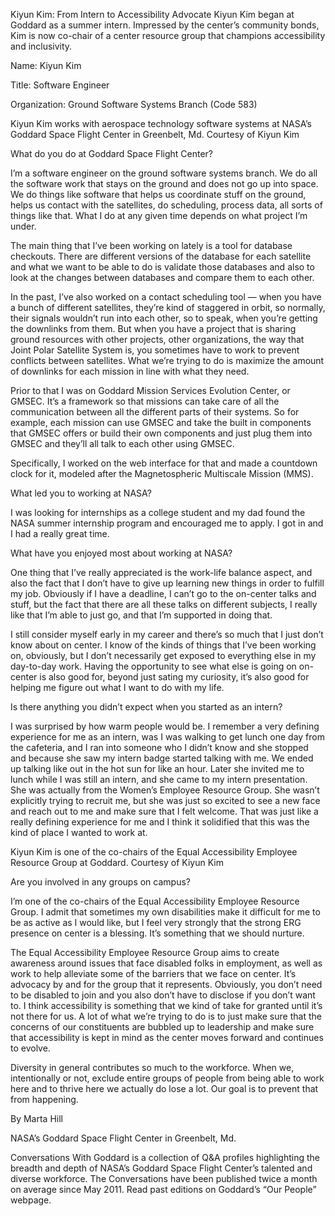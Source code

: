 Kiyun Kim: From Intern to Accessibility Advocate 
 Kiyun Kim began at Goddard as a summer intern. Impressed by the center’s community bonds, Kim is now co-chair of a center resource group that champions accessibility and inclusivity.

Name: Kiyun Kim

Title: Software Engineer

Organization: Ground Software Systems Branch (Code 583)

Kiyun Kim works with aerospace technology software systems at NASA’s Goddard Space Flight Center in Greenbelt, Md. Courtesy of Kiyun Kim

What do you do at Goddard Space Flight Center?

I’m a software engineer on the ground software systems branch. We do all the software work that stays on the ground and does not go up into space. We do things like software that helps us coordinate stuff on the ground, helps us contact with the satellites, do scheduling, process data, all sorts of things like that. What I do at any given time depends on what project I’m under.

The main thing that I’ve been working on lately is a tool for database checkouts. There are different versions of the database for each satellite and what we want to be able to do is validate those databases and also to look at the changes between databases and compare them to each other.

In the past, I’ve also worked on a contact scheduling tool — when you have a bunch of different satellites, they’re kind of staggered in orbit, so normally, their signals wouldn’t run into each other, so to speak, when you’re getting the downlinks from them. But when you have a project that is sharing ground resources with other projects, other organizations, the way that Joint Polar Satellite System is, you sometimes have to work to prevent conflicts between satellites. What we’re trying to do is maximize the amount of downlinks for each mission in line with what they need.

Prior to that I was on Goddard Mission Services Evolution Center, or GMSEC. It’s a framework so that missions can take care of all the communication between all the different parts of their systems. So for example, each mission can use GMSEC and take the built in components that GMSEC offers or build their own components and just plug them into GMSEC and they’ll all talk to each other using GMSEC.

Specifically, I worked on the web interface for that and made a countdown clock for it, modeled after the Magnetospheric Multiscale Mission (MMS).

What led you to working at NASA?

I was looking for internships as a college student and my dad found the NASA summer internship program and encouraged me to apply. I got in and I had a really great time.

What have you enjoyed most about working at NASA?

One thing that I’ve really appreciated is the work-life balance aspect, and also the fact that I don’t have to give up learning new things in order to fulfill my job. Obviously if I have a deadline, I can’t go to the on-center talks and stuff, but the fact that there are all these talks on different subjects, I really like that I’m able to just go, and that I’m supported in doing that.

I still consider myself early in my career and there’s so much that I just don’t know about on center. I know of the kinds of things that I’ve been working on, obviously, but I don’t necessarily get exposed to everything else in my day-to-day work. Having the opportunity to see what else is going on on-center is also good for, beyond just sating my curiosity, it’s also good for helping me figure out what I want to do with my life.

Is there anything you didn’t expect when you started as an intern?

I was surprised by how warm people would be. I remember a very defining experience for me as an intern, was I was walking to get lunch one day from the cafeteria, and I ran into someone who I didn’t know and she stopped and because she saw my intern badge started talking with me. We ended up talking like out in the hot sun for like an hour. Later she invited me to lunch while I was still an intern, and she came to my intern presentation. She was actually from the Women’s Employee Resource Group. She wasn’t explicitly trying to recruit me, but she was just so excited to see a new face and reach out to me and make sure that I felt welcome. That was just like a really defining experience for me and I think it solidified that this was the kind of place I wanted to work at.

Kiyun Kim is one of the co-chairs of the Equal Accessibility Employee Resource Group at Goddard. Courtesy of Kiyun Kim

Are you involved in any groups on campus?

I’m one of the co-chairs of the Equal Accessibility Employee Resource Group. I admit that sometimes my own disabilities make it difficult for me to be as active as I would like, but I feel very strongly that the strong ERG presence on center is a blessing. It’s something that we should nurture.

The Equal Accessibility Employee Resource Group aims to create awareness around issues that face disabled folks in employment, as well as work to help alleviate some of the barriers that we face on center. It’s advocacy by and for the group that it represents. Obviously, you don’t need to be disabled to join and you also don’t have to disclose if you don’t want to. I think accessibility is something that we kind of take for granted until it’s not there for us. A lot of what we’re trying to do is to just make sure that the concerns of our constituents are bubbled up to leadership and make sure that accessibility is kept in mind as the center moves forward and continues to evolve.

Diversity in general contributes so much to the workforce. When we, intentionally or not, exclude entire groups of people from being able to work here and to thrive here we actually do lose a lot. Our goal is to prevent that from happening.

By Marta Hill

NASA’s Goddard Space Flight Center in Greenbelt, Md.

Conversations With Goddard is a collection of Q&A profiles highlighting the breadth and depth of NASA’s Goddard Space Flight Center’s talented and diverse workforce. The Conversations have been published twice a month on average since May 2011. Read past editions on Goddard’s “Our People” webpage.